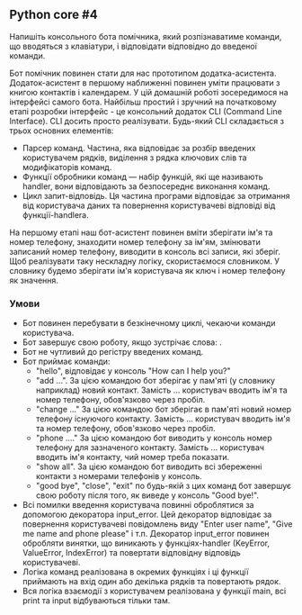 ## Python core #4 
  
  Напишіть консольного бота помічника, який розпізнаватиме команди, що вводяться з клавіатури, і відповідати відповідно до введеної команди.

  Бот помічник повинен стати для нас прототипом додатка-асистента. Додаток-асистент в першому наближенні повинен уміти працювати з книгою контактів і календарем. У цій домашній роботі зосередимося на інтерфейсі самого бота. Найбільш простий і зручний на початковому етапі розробки інтерфейс - це консольний додаток CLI (Command Line Interface). CLI досить просто реалізувати. Будь-який CLI складається з трьох основних елементів:

  - Парсер команд. Частина, яка відповідає за розбір введених користувачем рядків, виділення з рядка ключових слів та модифікаторів команд.
  - Функції обробники команд — набір функцій, які ще називають handler, вони відповідають за безпосереднє виконання команд.
  - Цикл запит-відповідь. Ця частина програми відповідає за отримання від користувача даних та повернення користувачеві відповіді від функції-handlerа.

  На першому етапі наш бот-асистент повинен вміти зберігати ім'я та номер телефону, знаходити номер телефону за ім'ям, змінювати записаний номер телефону, виводити в консоль всі записи, які зберіг. Щоб реалізувати таку нескладну логіку, скористаємося словником. У словнику будемо зберігати ім'я користувача як ключ і номер телефону як значення.

### Умови
  - Бот повинен перебувати в безкінечному циклі, чекаючи команди користувача.
  - Бот завершує свою роботу, якщо зустрічає слова: .
  - Бот не чутливий до регістру введених команд.
  - Бот приймає команди:
    - "hello", відповідає у консоль "How can I help you?"
    - "add ...". За цією командою бот зберігає у пам'яті (у словнику наприклад) новий контакт. Замість ... користувач вводить ім'я та номер телефону, обов'язково через пробіл.
    - "change ..." За цією командою бот зберігає в пам'яті новий номер телефону існуючого контакту. Замість ... користувач вводить ім'я та номер телефону, обов'язково через пробіл.
    - "phone ...." За цією командою бот виводить у консоль номер телефону для зазначеного контакту. Замість ... користувач вводить ім'я контакту, чий номер треба показати.
    - "show all". За цією командою бот виводить всі збереженні контакти з номерами телефонів у консоль.
    - "good bye", "close", "exit" по будь-якій з цих команд бот завершує свою роботу після того, як виведе у консоль "Good bye!".
  - Всі помилки введення користувача повинні оброблятися за допомогою декоратора input_error. Цей декоратор відповідає за повернення користувачеві повідомлень виду "Enter user name", "Give me name and phone please" і т.п. Декоратор input_error повинен обробляти винятки, що виникають у функціях-handler (KeyError, ValueError, IndexError) та повертати відповідну відповідь користувачеві.
  - Логіка команд реалізована в окремих функціях і ці функції приймають на вхід один або декілька рядків та повертають рядок.
  - Вся логіка взаємодії з користувачем реалізована у функції main, всі print та input відбуваються тільки там.
